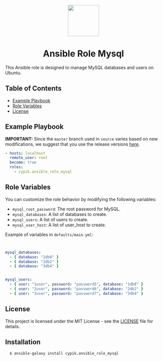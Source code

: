 <p align="center"> <img src="https://user-images.githubusercontent.com/50652676/62451340-ba925480-b78b-11e9-99f0-13a8a9cc0afa.png" width="100" height="100"></p>
<!-- ThisREADME file is for the MySQL role using Ansible -->

<h1 align="center">
    Ansible Role Mysql
</h1>

This Ansible role is designed to manage MySQL databases and users on Ubuntu.

## Table of Contents
- [Example Playbook](#Example-Playbook)
- [Role Variables](#Role-Variables)
- [License](#license)


## Example Playbook

**IMPORTANT:** Since the `master` branch used in `source` varies based on new modifications, we suggest that you use the release versions [here](https://github.com/cypik/ansible-role-docker-jenkins/releases).


```yaml
- hosts: localhost
  remote_user: root
  become: true
  roles:
    - cypik.ansible_role_mysql
```

## Role Variables

You can customize the role behavior by modifying the following variables:
- `mysql_root_password`: The root password for MySQL.
- `mysql_databases`: A list of databases to create.
- `mysql_users`: A list of users to create.
- `mysql_user_host`: A list of user_host to create.

Example of variables in `defaults/main.yml`:

```yaml


mysql_databases:
  - { database: "1db8" }
  - { database: "2db2" }
  - { database: "3db4" }


mysql_users:
  - { user: "1user", password: "password5", database: "1db8" }
  - { user: "2user", password: "password6", database: "2db2" }
  - { user: "3user", password: "password7", database: "3db4" }
```
## License
This project is licensed under the MIT License - see the [LICENSE](https://github.com/cypik/ansible-role-mysql/blob/master/LICENSE) file for details.


## Installation

```console
  $ ansible-galaxy install cypik.ansible_role_mysql
```